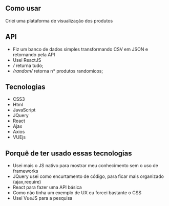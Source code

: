 ## Como usar

Criei uma plataforma de visualização dos produtos

## API

* Fiz um banco de dados simples transformando CSV em JSON e retornando pela API
* Usei ReactJS
* */* returna tudo;
* */random/<n>* retorna n* produtos randomicos;

## Tecnologias

* CSS3
* Html
* JavaScript
* JQuery
* React
* Ajax
* Axios
* VUEjs

## Porquê de ter usado essas tecnologias

* Usei mais o JS nativo para mostrar meu conhecimento sem o uso de frameworks
* JQuery usei como encurtamento de código, para ficar mais organizado (ajax,require)
* React para fazer uma API básica
* Como não tinha um exemplo de UX eu forcei bastante o CSS
* Usei VueJS para a pesquisa
